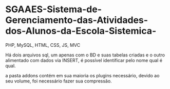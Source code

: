 # SGAAES-Sistema-de-Gerenciamento-das-Atividades-dos-Alunos-da-Escola-Sistemica-
PHP, MySQL, HTML, CSS, JS, MVC

Há dois arquivos sql, um apenas com o BD e suas tabelas criadas e o outro alimentado com dados via INSERT, é possível identificar pelo nome qual é qual.

a pasta addons contém em sua maioria os plugins necessário, devido ao seu volume, foi necessário fazer sua compressão.
